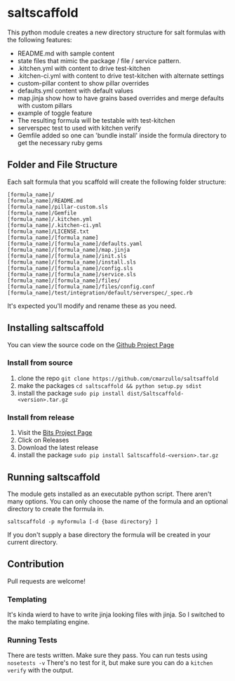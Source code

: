 # saltscaffold

This python module creates a new directory structure for salt formulas with the following features:

* README.md with sample content
* state files that mimic the package / file / service pattern.
* .kitchen.yml with content to drive test-kitchen
* .kitchen-ci.yml with content to drive test-kitchen with alternate settings
* custom-pillar content to show pillar overrides
* defaults.yml content with default values
* map.jinja show how to have grains based overrides and merge defaults with custom pillars
* example of toggle feature
* The resulting formula will be testable with test-kitchen
* serverspec test to used with kitchen verify
* Gemfile added so one can 'bundle install' inside the formula directory to get the necessary ruby gems

## Folder and File Structure
Each salt formula that you scaffold will create the following folder structure:
```
[formula_name]/
[formula_name]/README.md
[formula_name]/pillar-custom.sls
[formula_name]/Gemfile
[formula_name]/.kitchen.yml
[formula_name]/.kitchen-ci.yml
[formula_name]/LICENSE.txt
[formula_name]/[formula_name]
[formula_name]/[formula_name]/defaults.yaml
[formula_name]/[formula_name]/map.jinja
[formula_name]/[formula_name]/init.sls
[formula_name]/[formula_name]/install.sls
[formula_name]/[formula_name]/config.sls
[formula_name]/[formula_name]/service.sls
[formula_name]/[formula_name]/files/
[formula_name]/[formula_name]/files/config.conf
[formula_name]/test/integration/default/serverspec/_spec.rb
```
It's expected you'll modify and rename these as you need.

## Installing saltscaffold

You can view the source code on the [Github Project Page](https://github.com/cmarzullo/saltsaffold)

### Install from source

  1. clone the repo `git clone https://github.com/cmarzullo/saltsaffold`
  2. make the packages `cd saltscaffold && python setup.py sdist`
  3. install the package `sudo pip install dist/Saltscaffold-<version>.tar.gz`

### Install from release

  1. Visit the [Bits Project Page](https://github.com/cmarzullo/saltsaffold)
  2. Click on Releases
  3. Download the latest release
  4. install the package `sudo pip install Saltscaffold-<version>.tar.gz`

## Running saltscaffold

The module gets installed as an executable python script. There aren't many options. You can only choose the name of the formula and an optional directory to create the formula in.

`saltscaffold -p myformula [-d {base directory} ]`

If you don't supply a base directory the formula will be created in your current directory.

## Contribution

Pull requests are welcome!

### Templating

It's kinda wierd to have to write jinja looking files with jinja. So I switched to the mako templating engine. 

### Running Tests

There are tests written. Make sure they pass. You can run tests using `nosetests -v`
There's no test for it, but make sure you can do a `kitchen verify`  with the output.
